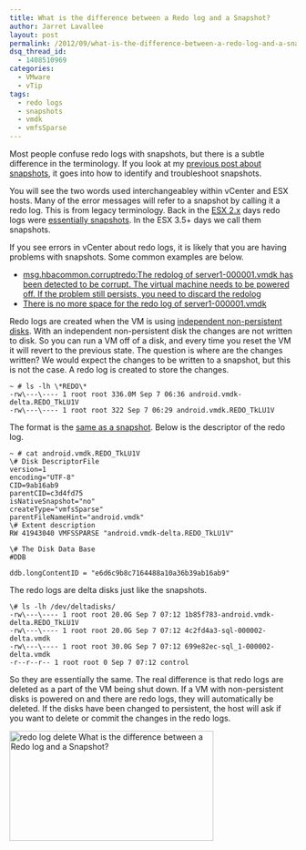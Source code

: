 ```yaml
---
title: What is the difference between a Redo log and a Snapshot?
author: Jarret Lavallee
layout: post
permalink: /2012/09/what-is-the-difference-between-a-redo-log-and-a-snapshot/
dsq_thread_id:
  - 1408510969
categories:
  - VMware
  - vTip
tags:
  - redo logs
  - snapshots
  - vmdk
  - vmfsSparse
---
```

Most people confuse redo logs with snapshots, but there is a subtle difference in the terminology. If you look at my <a href="http://virtuallyhyper.com/2012/04/vmware-snapshot-troubleshooting/" onclick="javascript:_gaq.push(['_trackEvent','outbound-article','http://virtuallyhyper.com/2012/04/vmware-snapshot-troubleshooting/']);" title="VMware Snapshot Troubleshooting" target="_blank">previous post about snapshots</a>, it goes into how to identify and troubleshoot snapshots. 

You will see the two words used interchangeabley within vCenter and ESX hosts. Many of the error messages will refer to a snapshot by calling it a redo log. This is from legacy terminology. Back in the <a href="http://www.rtfm-ed.co.uk/docs/vmwdocs/whitepaper-vmware-esx2.x-redo-demystified.pdf" onclick="javascript:_gaq.push(['_trackEvent','download','http://www.rtfm-ed.co.uk/docs/vmwdocs/whitepaper-vmware-esx2.x-redo-demystified.pdf']);" target="_blank">ESX 2.x</a> days redo logs were <a href="http://kb.vmware.com/kb/1004458" onclick="javascript:_gaq.push(['_trackEvent','outbound-article','http://kb.vmware.com/kb/1004458']);" target="_blank">essentially snapshots</a>. In the ESX 3.5+ days we call them snapshots. 

If you see errors in vCenter about redo logs, it is likely that you are having problems with snapshots. Some common examples are below.

*   <a href="http://kb.vmware.com/kb/1006585" onclick="javascript:_gaq.push(['_trackEvent','outbound-article','http://kb.vmware.com/kb/1006585']);" target="_blank">msg.hbacommon.corruptredo:The redolog of server1-000001.vmdk has been detected to be corrupt. The virtual machine needs to be powered off. If the problem still persists, you need to discard the redolog</a>
*   <a href="http://kb.vmware.com/kb/1002103" onclick="javascript:_gaq.push(['_trackEvent','outbound-article','http://kb.vmware.com/kb/1002103']);" target="_blank">There is no more space for the redo log of server1-000001.vmdk</a>

Redo logs are created when the VM is using <a href="http://www.vspecialist.co.uk/non-persistent-disks-with-vms/" onclick="javascript:_gaq.push(['_trackEvent','outbound-article','http://www.vspecialist.co.uk/non-persistent-disks-with-vms/']);" target="_blank">independent non-persistent disks</a>. With an independent non-persistent disk the changes are not written to disk. So you can run a VM off of a disk, and every time you reset the VM it will revert to the previous state. The question is where are the changes written? We would expect the changes to be written to a snapshot, but this is not the case. A redo log is created to store the changes. 

	  
	~ # ls -lh \*REDO\*  
	-rw\---\---- 1 root root 336.0M Sep 7 06:36 android.vmdk-delta.REDO_TkLU1V  
	-rw\---\---- 1 root root 322 Sep 7 06:29 android.vmdk.REDO_TkLU1V  
	

The format is the <a href="http://kb.vmware.com/kb/1026353" onclick="javascript:_gaq.push(['_trackEvent','outbound-article','http://kb.vmware.com/kb/1026353']);" target="_blank">same as a snapshot</a>. Below is the descriptor of the redo log. 

	  
	~ # cat android.vmdk.REDO_TkLU1V  
	\# Disk DescriptorFile  
	version=1  
	encoding="UTF-8"  
	CID=9ab16ab9  
	parentCID=c3d4fd75  
	isNativeSnapshot="no"  
	createType="vmfsSparse"  
	parentFileNameHint="android.vmdk"  
	\# Extent description  
	RW 41943040 VMFSSPARSE "android.vmdk-delta.REDO_TkLU1V"
	
	\# The Disk Data Base  
	#DDB
	
	ddb.longContentID = "e6d6c9b8c7164488a10a36b39ab16ab9"  
	

The redo logs are delta disks just like the snapshots.

	  
	\# ls -lh /dev/deltadisks/  
	-rw\---\---- 1 root root 20.0G Sep 7 07:12 1b85f783-android.vmdk-delta.REDO_TkLU1V  
	-rw\---\---- 1 root root 20.0G Sep 7 07:12 4c2fd4a3-sql-000002-delta.vmdk  
	-rw\---\---- 1 root root 30.0G Sep 7 07:12 699e82ec-sql_1-000002-delta.vmdk  
	-r--r--r-- 1 root root 0 Sep 7 07:12 control  
	

So they are essentially the same. The real difference is that redo logs are deleted as a part of the VM being shut down. If a VM with non-persistent disks is powered on and there are redo logs, they will automatically be deleted. If the disks have been changed to persistent, the host will ask if you want to delete or commit the changes in the redo logs. 

<a href="http://virtuallyhyper.com/wp-content/uploads/2012/09/redo-log-delete.png" onclick="javascript:_gaq.push(['_trackEvent','outbound-article','http://virtuallyhyper.com/wp-content/uploads/2012/09/redo-log-delete.png']);"><img src="http://virtuallyhyper.com/wp-content/uploads/2012/09/redo-log-delete.png" alt="redo log delete What is the difference between a Redo log and a Snapshot?" title="redo log delete confirmation" width="358" height="193" class="aligncenter size-full wp-image-3432" /></a>


